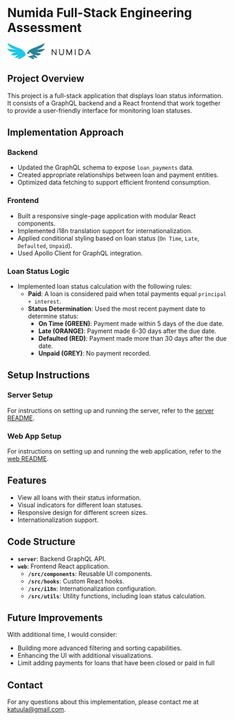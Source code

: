 # Numida Full-Stack Engineering Assessment

![Numida](./web/src/assets/logo.numida.png)

## Project Overview

This project is a full-stack application that displays loan status information. It consists of a GraphQL backend and a React frontend that work together to provide a user-friendly interface for monitoring loan statuses.

## Implementation Approach

### Backend
- Updated the GraphQL schema to expose `loan_payments` data.
- Created appropriate relationships between loan and payment entities.
- Optimized data fetching to support efficient frontend consumption.

### Frontend
- Built a responsive single-page application with modular React components.
- Implemented i18n translation support for internationalization.
- Applied conditional styling based on loan status (`On Time`, `Late`, `Defaulted`, `Unpaid`).
- Used Apollo Client for GraphQL integration.

### Loan Status Logic
- Implemented loan status calculation with the following rules:
  - **Paid**: A loan is considered paid when total payments equal `principal + interest`.
  - **Status Determination**: Used the most recent payment date to determine status:
    - **On Time (GREEN)**: Payment made within 5 days of the due date.
    - **Late (ORANGE)**: Payment made 6-30 days after the due date.
    - **Defaulted (RED)**: Payment made more than 30 days after the due date.
    - **Unpaid (GREY)**: No payment recorded.

## Setup Instructions

### Server Setup
For instructions on setting up and running the server, refer to the [server README](server/README.md).

### Web App Setup
For instructions on setting up and running the web application, refer to the [web README](web/README.md).

## Features
- View all loans with their status information.
- Visual indicators for different loan statuses.
- Responsive design for different screen sizes.
- Internationalization support.

## Code Structure
- **`server`**: Backend GraphQL API.
- **`web`**: Frontend React application.
  - **`/src/components`**: Reusable UI components.
  - **`/src/hooks`**: Custom React hooks.
  - **`/src/i18n`**: Internationalization configuration.
  - **`/src/utils`**: Utility functions, including loan status calculation.

## Future Improvements
With additional time, I would consider:
- Building more advanced filtering and sorting capabilities.
- Enhancing the UI with additional visualizations.
- Limit adding payments for loans that have been closed or paid in full

## Contact
For any questions about this implementation, please contact me at katuula@gmail.com.
